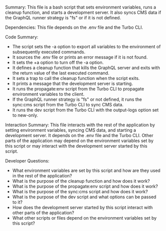 Summary:
This file is a bash script that sets environment variables, runs a cleanup function, and starts a development server. It also syncs CMS data if the GraphQL runner strategy is "fs" or if it is not defined.

Dependencies:
This file depends on the .env file and the Turbo CLI.

Code Summary:
- The script sets the -a option to export all variables to the environment of subsequently executed commands.
- It sources the .env file or prints an error message if it is not found.
- It sets the +a option to turn off the -a option.
- It defines a cleanup function that kills the GraphQL server and exits with the return value of the last executed command.
- It sets a trap to call the cleanup function when the script exits.
- It prints a message that the development server is starting.
- It runs the propagate:env script from the Turbo CLI to propagate environment variables to the client.
- If the GraphQL runner strategy is "fs" or not defined, it runs the sync:cms script from the Turbo CLI to sync CMS data.
- It runs the dev script from the Turbo CLI with the output-logs option set to new-only.

Interaction Summary:
This file interacts with the rest of the application by setting environment variables, syncing CMS data, and starting a development server. It depends on the .env file and the Turbo CLI. Other parts of the application may depend on the environment variables set by this script or may interact with the development server started by this script.

Developer Questions:
- What environment variables are set by this script and how are they used in the rest of the application?
- What is the purpose of the cleanup function and how does it work?
- What is the purpose of the propagate:env script and how does it work?
- What is the purpose of the sync:cms script and how does it work?
- What is the purpose of the dev script and what options can be passed to it?
- How does the development server started by this script interact with other parts of the application?
- What other scripts or files depend on the environment variables set by this script?